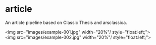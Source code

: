 # article
An article pipeline based on Classic Thesis and arsclassica.

<img src="images/example-001.jpg" width="20%"/ style="float:left;">
<img src="images/example-002.jpg" width="20%"/ style="float:left;">